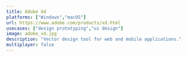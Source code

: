 ```yaml
---
title: Adobe Xd
platforms: ["Windows","macOS"]
url: https://www.adobe.com/products/xd.html
usecases: ["design prototyping","ui design"]
image: adobe_xd.jpg
description: "Vector design tool for web and mobile applications."
multiplayer: false
---
```

